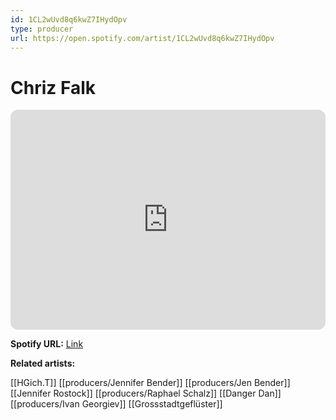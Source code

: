 ```yaml
---
id: 1CL2wUvd8q6kwZ7IHydOpv
type: producer
url: https://open.spotify.com/artist/1CL2wUvd8q6kwZ7IHydOpv
---
```

# Chriz Falk

<iframe style="border-radius:12px" src="https://open.spotify.com/embed/artist/1CL2wUvd8q6kwZ7IHydOpv" width="100%" height="352" frameBorder="0" allowfullscreen="" allow="autoplay; clipboard-write; encrypted-media; fullscreen; picture-in-picture" loading="lazy"></iframe>

**Spotify URL:** [Link](https://open.spotify.com/artist/1CL2wUvd8q6kwZ7IHydOpv)

**Related artists:**

[[HGich.T]]
[[producers/Jennifer Bender]]
[[producers/Jen Bender]]
[[Jennifer Rostock]]
[[producers/Raphael Schalz]]
[[Danger Dan]]
[[producers/Ivan Georgiev]]
[[Grossstadtgeflüster]]
